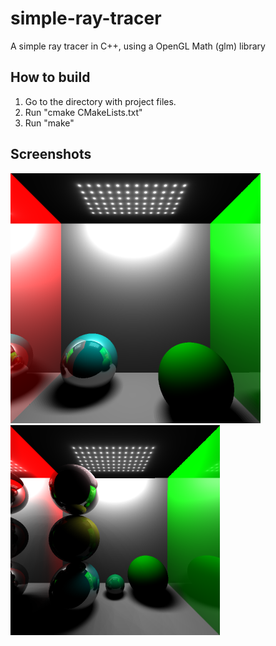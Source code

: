 # simple-ray-tracer
A simple ray tracer in C++, using a OpenGL Math (glm) library

## How to build

1. Go to the directory with project files.
2. Run "cmake CMakeLists.txt"
3. Run "make"

## Screenshots

<img src="https://raw.githubusercontent.com/TomislavMilanovic/simple-ray-tracer/master/screenshots/perspective_fov_80_aa_2.png">

<img src="https://raw.githubusercontent.com/TomislavMilanovic/simple-ray-tracer/master/screenshots/BVHScene_WithAABB_247%2C362_lights_92.png">



